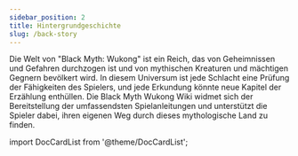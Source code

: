 ```yaml
---
sidebar_position: 2
title: Hintergrundgeschichte
slug: /back-story
---
```


Die Welt von "Black Myth: Wukong" ist ein Reich, das von Geheimnissen und Gefahren durchzogen ist und von mythischen Kreaturen und mächtigen Gegnern bevölkert wird. In diesem Universum ist jede Schlacht eine Prüfung der Fähigkeiten des Spielers, und jede Erkundung könnte neue Kapitel der Erzählung enthüllen. Die Black Myth Wukong Wiki widmet sich der Bereitstellung der umfassendsten Spielanleitungen und unterstützt die Spieler dabei, ihren eigenen Weg durch dieses mythologische Land zu finden.

import DocCardList from '@theme/DocCardList';

<DocCardList />